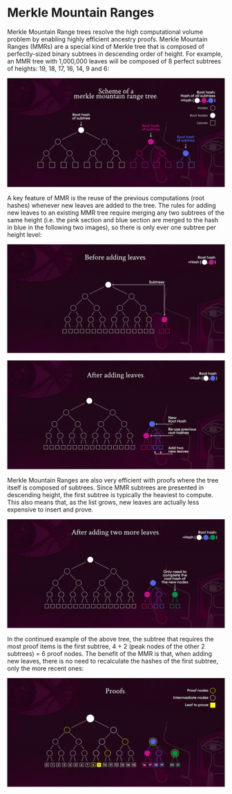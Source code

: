 # Merkle Mountain Ranges

Merkle Mountain Range trees resolve the high computational volume problem by enabling highly efficient ancestry proofs. 
Merkle Mountain Ranges (MMRs) are a special kind of Merkle tree that is composed of perfectly-sized binary subtrees in 
descending order of height. For example, an MMR tree with 1,000,000 leaves will be composed of 8 perfect subtrees of 
heights: 19, 18, 17, 16, 14, 9 and 6:


![merkle_mountain_ranges_1](./merkle-mountain-ranges-1.png)


A key feature of MMR is the reuse of the previous computations (root hashes) whenever new leaves are added to the tree. 
The rules for adding new leaves to an existing MMR tree require merging any two subtrees of the same height (i.e. the 
pink section and blue section are merged to the hash in blue in the following two images), so there is only ever one 
subtree per height level:


![merkle_mountain_ranges_2](./merkle-mountain-ranges-2.png)


![merkle_mountain_ranges_3](./merkle-mountain-ranges-3.png)


Merkle Mountain Ranges are also very efficient with proofs where the tree itself is composed of subtrees. Since MMR 
subtrees are presented in descending height, the first subtree is typically the heaviest to compute. This also means 
that, as the list grows, new leaves are actually less expensive to insert and prove.


![merkle_mountain_ranges_4](./merkle-mountain-ranges-4.png)


In the continued example of the above tree, the subtree that requires the most proof items is the first subtree, 4 + 2 
(peak nodes of the other 2 subtrees) = 6 proof nodes. The benefit of the MMR is that, when adding new leaves, there is 
no need to recalculate the hashes of the first subtree, only the more recent ones:


![merkle_mountain_ranges_5](./merkle-mountain-ranges-5.png)
